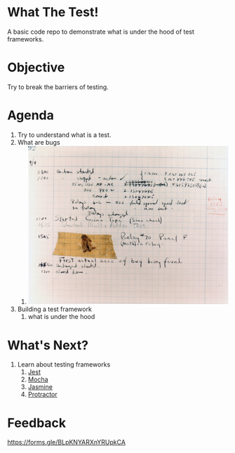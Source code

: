 # What The Test!

A basic code repo to demonstrate what is under the hood of test frameworks.

# Objective

Try to break the barriers of testing.

# Agenda

1. Try to understand what is a test.
2. What are bugs
   1. ![Image of world's first bug](./src/assets/bug.jpg)
3. Building a test framework
   1. what is under the hood

# What's Next?

1. Learn about testing frameworks
   1. [Jest](https://jestjs.io/)
   2. [Mocha](https://mochajs.org/)
   3. [Jasmine](https://jasmine.github.io/)
   4. [Protractor](https://www.protractortest.org/#/)

# Feedback

https://forms.gle/BLpKNYARXnYRUpkCA
